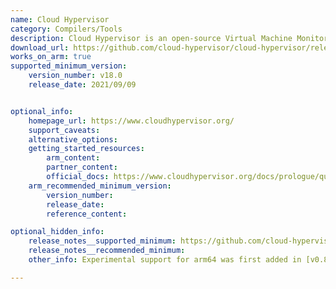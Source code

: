 ```yaml
---
name: Cloud Hypervisor
category: Compilers/Tools
description: Cloud Hypervisor is an open-source Virtual Machine Monitor (VMM) written in Rust, designed to execute contemporary cloud workloads with the least amount of hardware emulation possible.
download_url: https://github.com/cloud-hypervisor/cloud-hypervisor/releases
works_on_arm: true
supported_minimum_version: 
    version_number: v18.0
    release_date: 2021/09/09


optional_info:
    homepage_url: https://www.cloudhypervisor.org/
    support_caveats:
    alternative_options:
    getting_started_resources:
        arm_content:
        partner_content:
        official_docs: https://www.cloudhypervisor.org/docs/prologue/quick-start/
    arm_recommended_minimum_version:
        version_number:
        release_date:
        reference_content:

optional_hidden_info:
    release_notes__supported_minimum: https://github.com/cloud-hypervisor/cloud-hypervisor/releases/tag/v18.0
    release_notes__recommended_minimum:
    other_info: Experimental support for arm64 was first added in [v0.8.0](https://github.com/cloud-hypervisor/cloud-hypervisor/releases/tag/v0.8.0). Full functionality is not included in this release. Kindly refer [here](https://github.com/cloud-hypervisor/cloud-hypervisor/blob/v0.8.0/docs/arm64.md).

---
```

